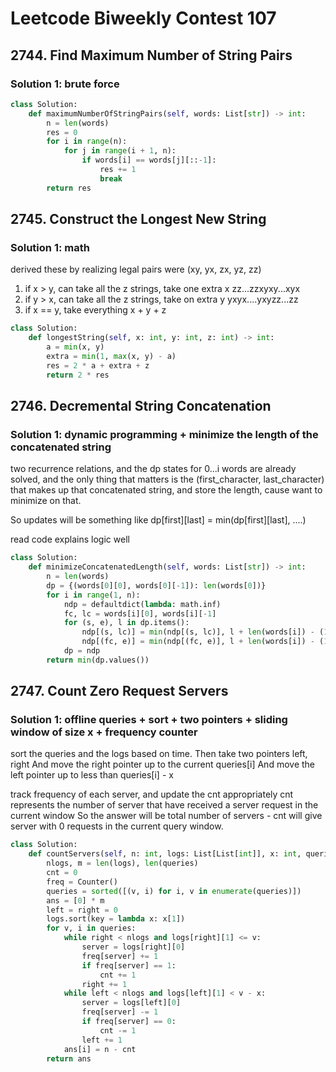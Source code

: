 # Leetcode Biweekly Contest 107

## 2744. Find Maximum Number of String Pairs

### Solution 1:  brute force

```py
class Solution:
    def maximumNumberOfStringPairs(self, words: List[str]) -> int:
        n = len(words)
        res = 0
        for i in range(n):
            for j in range(i + 1, n):
                if words[i] == words[j][::-1]:
                    res += 1
                    break
        return res
```

## 2745. Construct the Longest New String

### Solution 1:  math

derived these by realizing legal pairs were (xy, yx, zx, yz, zz)
1. if x > y, can take all the z strings, take one extra x
zz...zzxyxy...xyx
2. if y > x, can take all the z strings, take on extra y
yxyx....yxyzz...zz
3. if x == y, take everything x + y + z

```py
class Solution:
    def longestString(self, x: int, y: int, z: int) -> int:
        a = min(x, y)
        extra = min(1, max(x, y) - a)
        res = 2 * a + extra + z
        return 2 * res
```

## 2746. Decremental String Concatenation

### Solution 1:  dynamic programming + minimize the length of the concatenated string

two recurrence relations, and the dp states for 0...i words are already solved, and the only thing that matters is the
(first_character, last_character) that makes up that concatenated string, and store the length, cause want to minimize on that. 

So updates will be something like dp[first][last] = min(dp[first][last], ....)

read code explains logic well

```py
class Solution:
    def minimizeConcatenatedLength(self, words: List[str]) -> int:
        n = len(words)
        dp = {(words[0][0], words[0][-1]): len(words[0])}
        for i in range(1, n):
            ndp = defaultdict(lambda: math.inf)
            fc, lc = words[i][0], words[i][-1]
            for (s, e), l in dp.items():
                ndp[(s, lc)] = min(ndp[(s, lc)], l + len(words[i]) - (1 if e == fc else 0))
                ndp[(fc, e)] = min(ndp[(fc, e)], l + len(words[i]) - (1 if s == lc else 0))
            dp = ndp
        return min(dp.values())
```

## 2747. Count Zero Request Servers

### Solution 1:  offline queries + sort + two pointers + sliding window of size x + frequency counter

sort the queries and the logs based on time. 
Then take two pointers left, right
And move the right pointer up to the current queries[i]
And move the left pointer up to less than queries[i] - x 

track frequency of each server, and update the cnt appropriately
cnt represents the number of server that have received a server request in the current window
So the answer will be total number of servers - cnt will give server with 0 requests in the current query window.

```py
class Solution:
    def countServers(self, n: int, logs: List[List[int]], x: int, queries: List[int]) -> List[int]:
        nlogs, m = len(logs), len(queries)
        cnt = 0
        freq = Counter()
        queries = sorted([(v, i) for i, v in enumerate(queries)])
        ans = [0] * m
        left = right = 0
        logs.sort(key = lambda x: x[1])
        for v, i in queries:
            while right < nlogs and logs[right][1] <= v:
                server = logs[right][0]
                freq[server] += 1
                if freq[server] == 1:
                    cnt += 1
                right += 1
            while left < nlogs and logs[left][1] < v - x:
                server = logs[left][0]
                freq[server] -= 1
                if freq[server] == 0:
                    cnt -= 1
                left += 1
            ans[i] = n - cnt
        return ans
```